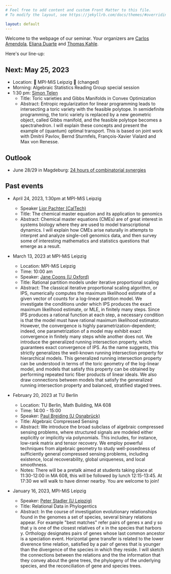 ```yaml
---
# Feel free to add content and custom Front Matter to this file.
# To modify the layout, see https://jekyllrb.com/docs/themes/#overriding-theme-defaults

layout: default
---
```


Welcome to the webpage of our seminar.  Your organizers are [Carlos Amendola](http://www.luke-amendola.appspot.com/), [Eliana Duarte](https://emduart2.github.io/) and [Thomas Kahle](https://thomas-kahle.de/).

Here's our line-up:

## Next: May 25, 2023
  - Location: 🔴 MPI-MiS Leipzig 🔴 (changed)
  - Morning: Algebraic Statistics Reading Group special session
  - 1:30 pm: [Simon Telen](https://simontelen.webnode.page/)
	- Title: Toric varieties and Gibbs Manifolds in Convex Optimization
	- Abstract: Entropic regularization for linear programming leads to intersecting a toric variety with the feasible polytope. In semidefinite programming, the toric variety is replaced by a new geometric object, called Gibbs manifold, and the feasible polytope becomes a spectrahedron. I will explain these concepts and present the example of (quantum) optimal transport. This is based on joint work with Dmitrii Pavlov, Bernd Sturmfels, François-Xavier Vialard and Max von Renesse.

## Outlook
- June 28/29 in Magdeburg: [24 hours of combinatorial synergies](https://www.combinatorial-synergies.de/2023-06_WorkshopMagdeburg.html)
  
## Past events
- April 24, 2023, 1:30pm at MPI-MiS Leipzig
  - Speaker [Lior Pachter (CalTech)](https://pachterlab.github.io/)
  - Title: The chemical master equation and its application to genomics
  - Abstract: Chemical master equations (CMEs) are of great interest in systems biology where they are used to model transcriptional dynamics. I will explain how CMEs arise naturally in attempts to interpret and analyze single-cell genomics data, and then survey some of interesting mathematics and statistics questions that emerge as a result.
  
- March 13, 2023 at MPI-MiS Leipzig
  - Location: MPI-MiS Leipzig
  - Time: 10:00 am
  - Speaker: [Jane Coons (U Oxford)](https://www.sjc.ox.ac.uk/discover/people/jane-coons/)
  - Title: Rational partition models under iterative proportional scaling
  - Abstract: The classical iterative proportional scaling algorithm,
    or IPS, numerically computes the maximum likelihood estimate of a
    given vector of counts for a log-linear partition model. We
    investigate the conditions under which IPS produces the exact
    maximum likelihood estimate, or MLE, in finitely many steps. Since
    IPS produces a rational function at each step, a necessary
    condition is that the model must have rational maximum likelihood
    estimator. However, the convergence is highly
    parametrization-dependent; indeed, one parametrization of a model
    may exhibit exact convergence in finitely many steps while another
    does not. We introduce the generalized running intersection
    property, which guarantees exact convergence of IPS. As the name
    suggests, this strictly generalizes the well-known running
    intersection property for hierarchical models. This generalized
    running intersection property can be understood in terms of the
    toric geometry of the log-linear model, and models that satisfy
    this property can be obtained by performing repeated toric fiber
    products of linear ideals. We also draw connections between models
    that satisfy the generalized running intersection property and
    balanced, stratified staged trees.


- February 20, 2023 at TU Berlin
  - Location: TU Berlin, Math Building, MA 608
  - Time: 14:00 - 15:00
  - Speaker: [Paul Breiding (U Osnabrück)](https://pbrdng.github.io/index.html)
  - Title: Algebraic Compressed Sensing
  - Abstract: We introduce the broad subclass of algebraic compressed
    sensing problems, where structured signals are modeled either
    explicitly or implicitly via polynomials. This includes, for
    instance, low-rank matrix and tensor recovery. We employ powerful
    techniques from algebraic geometry to study well-posedness of
    sufficiently general compressed sensing problems, including
    existence, local recoverability, global uniqueness, and local
    smoothness.
  - Notes: There will be a pretalk aimed at students taking place at 11:30-12:00 in MA 608, this
  will be followed by lunch 12:15-13:45. At 17:30 we will walk to have dinner nearby. You are welcome to join!

- January 16, 2023, MPI-MiS Leipzig
  - Speaker: [Peter Stadler (U Leipzig)](https://www.bioinf.uni-leipzig.de/~studla/)
  - Title: Relational Data in Phylogentics
  - Abstract: In the course of investigation evolutionary
  relationships found in the genomes a set of species, several binary
  relations appear.  For example "best matches" refer pairs of genes x
  and y so that y is one of the closest relatives of x in the species
  that harbors y.  Orthology designates pairs of genes whose last common
  ancestor is a speciation event. Horizontal gene transfer is related to
  the lower diverence time relation, satisfied by a pair of genes that
  is younger than the divergence of the species in which they reside. I
  will sketch the connections between the relations and the the
  information that they convey about the gene trees, the phylogeny of
  the underlying species, and the reconciliation of gene and species
  trees.
  

